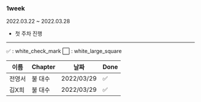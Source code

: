 ###  1week

2022.03.22 ~ 2022.03.28

 - 첫 주차 진행

------

:white_check_mark: : white_check_mark   :white_large_square: : white_large_square

| 이름   | Chapter | 날짜 | Done                 |
| ------ | ------- | ---- | -------------------- |
| 전영서 | 불 대수       | 2022/03/29 | :white_check_mark: |
| 김X희  | 불 대수       | 2022/03/29 | ✅ |




